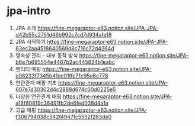 # jpa-intro

1. JPA 소개 https://fine-megaraptor-e63.notion.site/JPA-JPA-d42b55c2751d46b992c7cd7d934afe18
2. JPA 시작하기 https://fine-megaraptor-e63.notion.site/JPA-JPA-63ec2aa4518640569d8c716c72d4264d
3. 영속성 관리 - 내부 동작 방식 https://fine-megaraptor-e63.notion.site/JPA-b6e7b695554e4467b2ac445824b1eabc
4. 엔티티 매핑 https://fine-megaraptor-e63.notion.site/JPA-e08233f7345b41ee91ffc71c95e6c778
5. 연관관계 매핑 기초 https://fine-megaraptor-e63.notion.site/JPA-607e7d30302d4c2888d674c00d0225e5
6. 다양한 연관관계 매핑 https://fine-megaraptor-e63.notion.site/JPA-a18f80819c36491fb2de6fed038d4a1a
7. 고급 매핑 https://fine-megaraptor-e63.notion.site/JPA-f306794038c542f4947fc5552f263de0
